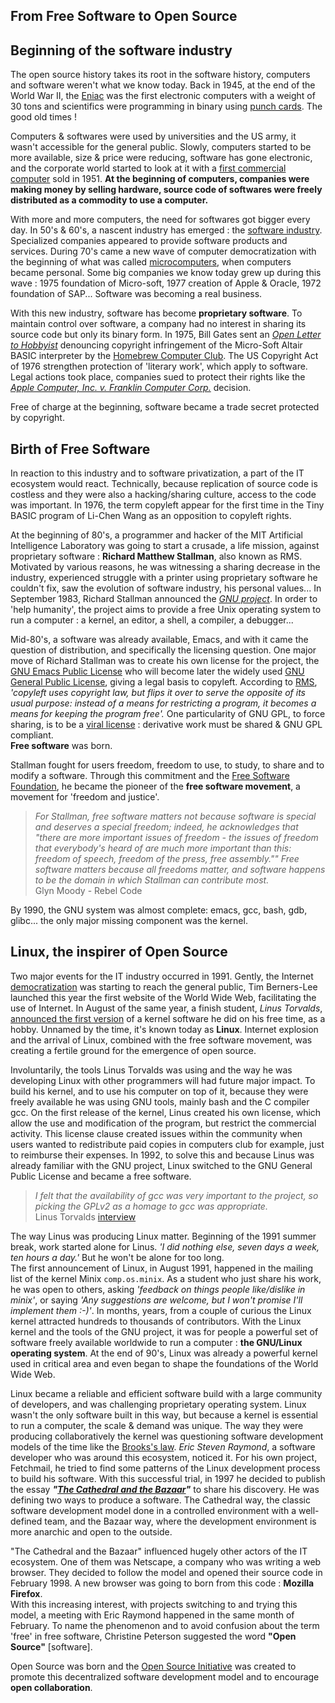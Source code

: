 ## From Free Software to Open Source

## Beginning of the software industry

The open source history takes its root in the software history, computers and software weren't what we know today.
Back in 1945, at the end of the World War II, the [Eniac](https://en.wikipedia.org/wiki/ENIAC) was the first electronic computers with a weight of 30 tons and scientifics were programming in binary using [punch cards](https://www.computerhope.com/jargon/p/punccard.htm). The good old times !

Computers & softwares were used by universities and the US army, it wasn't accessible for the general public. Slowly, computers started to be more available, size & price were reducing, software has gone electronic, and the corporate world started to look at it with a [first commercial computer](https://time.com/4271506/census-bureau-computer-history/) sold in 1951. **At the beginning of computers, companies were making money by selling hardware, source code of softwares were freely distributed as a commodity to use a computer.**

With more and more computers, the need for softwares got bigger every day. In 50's & 60's, a nascent industry has emerged : the [software industry](https://en.wikipedia.org/wiki/Software_industry). Specialized companies appeared to provide software products and services. During 70's came a new wave of computer democratization with the beginning of what was called [microcomputers](https://en.wikipedia.org/wiki/Microcomputer), when computers became personal. Some big companies we know today grew up during this wave : 1975 foundation of Micro-soft, 1977 creation of Apple & Oracle, 1972 foundation of SAP...
Software was becoming a real business.

With this new industry, software has become **proprietary software**. To maintain control over software, a company had no interest in sharing its source code but only its binary form. In 1975, Bill Gates sent an *[Open Letter to Hobbyist](https://archive.nytimes.com/www.nytimes.com/library/cyber/surf/072397mind-letter.html)* denouncing copyright infringement of the Micro-Soft Altair BASIC interpreter by the [Homebrew Computer Club](https://en.wikipedia.org/wiki/Homebrew_Computer_Club). The US Copyright Act of 1976 strengthen protection of 'literary work', which apply to software. Legal actions took place, companies sued to protect their rights like the *[Apple Computer, Inc. v. Franklin Computer Corp.](https://en.wikipedia.org/wiki/Apple_Computer,_Inc._v._Franklin_Computer_Corp.)* decision.

Free of charge at the beginning, software became a trade secret protected by copyright.

## Birth of Free Software

In reaction to this industry and to software privatization, a part of the IT ecosystem would react. Technically, because replication of source code is costless and they were also a hacking/sharing culture, access to the code was important. In 1976, the term copyleft appear for the first time in the Tiny BASIC program of Li-Chen Wang as an opposition to copyleft rights.

At the beginning of 80's, a programmer and hacker of the MIT Artificial Intelligence Laboratory was going to start a crusade, a life mission, against proprietary software : **Richard Matthew Stallman**, also known as RMS. Motivated by various reasons, he was witnessing a sharing decrease in the industry, experienced struggle with a printer using proprietary software he couldn't fix, saw the evolution of software industry, his personal values... In September 1983, Richard Stallman announced the *[GNU project](https://www.gnu.org/gnu/initial-announcement.en.html)*. In order to 'help humanity', the project aims to provide a free Unix operating system to run a computer : a kernel, an editor, a shell, a compiler, a debugger...

Mid-80's, a software was already available, Emacs, and with it came the question of distribution, and specifically the licensing question. One major move of Richard Stallman was to create his own license for the project, the [GNU Emacs Public License](https://www.free-soft.org/gpl_history/emacs_gpl.html) who will become later the widely used [GNU General Public License](https://tldrlegal.com/license/gnu-general-public-license-v3-(gpl-3)), giving a legal basis to copyleft. According to [RMS](https://www.gnu.org/gnu/thegnuproject.html), *'copyleft uses copyright law, but flips it over to serve the opposite of its usual purpose: instead of a means for restricting a program, it becomes a means for keeping the program free'.* One particularity of GNU GPL, to force sharing, is to be a [viral license](https://en.wikipedia.org/wiki/Viral_license) : derivative work must be shared & GNU GPL compliant.  
**Free software** was born.

Stallman fought for users freedom, freedom to use, to study, to share and to modify a software. Through this commitment and the [Free Software Foundation](https://www.fsf.org/), he became the pioneer of the **free software movement**, a movement for 'freedom and justice'.

> *For Stallman, free software matters not because software is special and deserves a special freedom; indeed, he acknowledges that "there are more important issues of freedom - the issues of freedom that everybody's heard of are much more important than this: freedom of speech, freedom of the press, free assembly."" Free software matters because all freedoms matter, and software happens to be the domain in which Stallman can contribute most.*  
Glyn Moody - Rebel Code

By 1990, the GNU system was almost complete: emacs, gcc, bash, gdb, glibc... the only major missing component was the kernel.

## Linux, the inspirer of Open Source

Two major events for the IT industry occurred in 1991. Gently, the Internet [democratization](https://data.worldbank.org/indicator/IT.NET.USER.ZS) was starting to reach the general public, Tim Berners-Lee launched this year the first website of the World Wide Web, facilitating the use of Internet. In August of the same year, a finish student, *Linus Torvalds*, [announced the first version](https://www.cs.cmu.edu/~awb/linux.history.html) of a kernel software he did on his free time, as a hobby. Unnamed by the time, it's known today as **Linux**. Internet explosion and the arrival of Linux, combined with the free software movement, was creating a fertile ground for the emergence of open source.

Involuntarily, the tools Linus Torvalds was using and the way he was developing Linux with other programmers will had future major impact. To build his kernel, and to use his computer on top of it, because they were freely available he was using GNU tools, mainly bash and the C compiler gcc. On the first release of the kernel, Linus created his own license, which allow the use and modification of the program, but restrict the commercial activity. This license clause created issues within the community when users wanted to redistribute paid copies in computers club for example, just to reimburse their expenses. In 1992, to solve this and because Linus was already familiar with the GNU project, Linux switched to the GNU General Public License and became a free software.

>  *I felt that the availability of gcc was very important to the project, so picking the GPLv2 as a homage to gcc was appropriate.*  
Linus Torvalds [interview](https://www.datacenterknowledge.com/archives/2016/08/23/linus-torvalds-early-linux-history-gpl-license-money)

The way Linus was producing Linux matter. Beginning of the 1991 summer break, work started alone for Linus. *'I did nothing else, seven days a week, ten hours a day.'* But he won't be alone for too long.  
The first announcement of Linux, in August 1991, happened in the mailing list of the kernel Minix `comp.os.minix`. As a student who just share his work, he was open to others, asking *'feedback on things people like/dislike in minix'*, or saying *'Any suggestions are welcome, but I won't promise I'll implement them :-)'*. In months, years, from a couple of curious the Linux kernel attracted hundreds to thousands of contributors. With the Linux kernel and the tools of the GNU project, it was for people a powerful set of software freely available worldwide to run a computer : **the GNU/Linux operating system**. At the end of 90's, Linux was already a powerful kernel used in critical area and even began to shape the foundations of the World Wide Web.

Linux became a reliable and efficient software build with a large community of developers, and was challenging proprietary operating system. Linux wasn't the only software built in this way, but because a kernel is essential to run a computer, the scale & demand was unique. The way they were producing collaboratively the kernel was questioning software development models of the time like the [Brooks's law](https://en.wikipedia.org/wiki/Brooks%27s_law).
*Eric Steven Raymond*, a software developer who was around this ecosystem, noticed it. For his own project, Fetchmail, he tried to find some patterns of the Linux development process to build his software. With this successful trial, in 1997 he decided to publish the essay **_"[The Cathedral and the Bazaar](http://www.catb.org/~esr/writings/cathedral-bazaar/)"_** to share his discovery. He was defining two ways to produce a software. The Cathedral way, the classic software development model done in a controlled environment with a well-defined team, and the Bazaar way, where the development environment is more anarchic and open to the outside.

"The Cathedral and the Bazaar" influenced hugely other actors of the IT ecosystem. One of them was Netscape, a company who was writing a web browser. They decided to follow the model and opened their source code in February 1998. A new browser was going to born from this code : **Mozilla Firefox**.  
With this increasing interest, with projects switching to and trying this model, a meeting with Eric Raymond happened in the same month of February. To name the phenomenon and to avoid confusion about the term 'free' in free software, Christine Peterson suggested the word **"Open Source"** [software].

Open Source was born and the [Open Source Initiative](https://opensource.org/) was created to promote this decentralized software development model and to encourage **open collaboration**.
